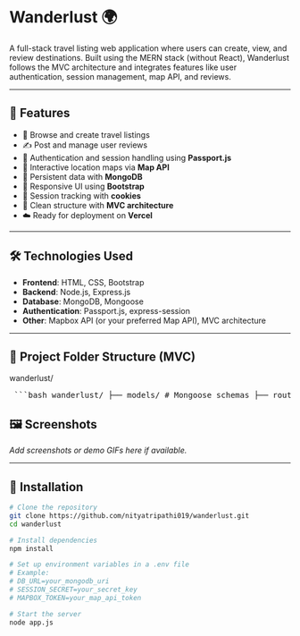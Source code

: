 # Wanderlust 🌍

A full-stack travel listing web application where users can create, view, and review destinations. Built using the MERN stack (without React), Wanderlust follows the MVC architecture and integrates features like user authentication, session management, map API, and reviews.

---

## 🚀 Features

- 🧭 Browse and create travel listings
- ✍️ Post and manage user reviews
- 🔐 Authentication and session handling using **Passport.js**
- 📍 Interactive location maps via **Map API**
- 💾 Persistent data with **MongoDB**
- 🎨 Responsive UI using **Bootstrap**
- 🍪 Session tracking with **cookies**
- 🧱 Clean structure with **MVC architecture**
- ☁️ Ready for deployment on **Vercel**

---

## 🛠️ Technologies Used

- **Frontend**: HTML, CSS, Bootstrap
- **Backend**: Node.js, Express.js
- **Database**: MongoDB, Mongoose
- **Authentication**: Passport.js, express-session
- **Other**: Mapbox API (or your preferred Map API), MVC architecture

---
## 📁 Project Folder Structure (MVC)

wanderlust/
<pre> ```bash wanderlust/ ├── models/ # Mongoose schemas ├── routes/ # Express routes ├── views/ # EJS templates ├── public/ # Static assets (CSS, JS, images) ├── controllers/ # Business logic ├── utils/ # Middleware and helper functions └── app.js # Entry point of the app ``` </pre>
## 🖼️ Screenshots

_Add screenshots or demo GIFs here if available._

---

## 🧰 Installation

```bash
# Clone the repository
git clone https://github.com/nityatripathi019/wanderlust.git
cd wanderlust

# Install dependencies
npm install

# Set up environment variables in a .env file
# Example:
# DB_URL=your_mongodb_uri
# SESSION_SECRET=your_secret_key
# MAPBOX_TOKEN=your_map_api_token

# Start the server
node app.js


